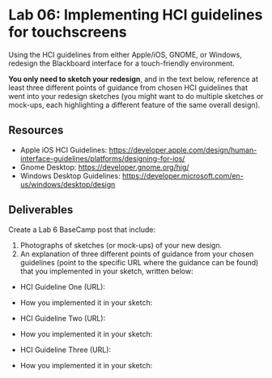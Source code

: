 # Lab 06: Implementing HCI guidelines for touchscreens

Using the HCI guidelines from either Apple/iOS, GNOME, or Windows, redesign the 
Blackboard interface for a touch-friendly environment.

**You only need to sketch your redesign**, and in the text below, reference at least three different
points of guidance from chosen HCI guidelines that went into your redesign sketches (you might
want to do multiple sketches or mock-ups, each highlighting a different feature of the same overall design).

## Resources

* Apple iOS HCI Guidelines:
  https://developer.apple.com/design/human-interface-guidelines/platforms/designing-for-ios/
* Gnome Desktop:
  https://developer.gnome.org/hig/
* Windows Desktop Guidelines:
  https://developer.microsoft.com/en-us/windows/desktop/design

## Deliverables

Create a Lab 6 BaseCamp post that include:

1) Photographs of sketches (or mock-ups) of your new design.
2) An explanation of three different points of guidance from your chosen guidelines (point to the
   specific URL where the guidance can be found) that you implemented in your sketch, written below:

* HCI Guideline One (URL):
* How you implemented it in your sketch:

* HCI Guideline Two (URL):
* How you implemented it in your sketch:

* HCI Guideline Three (URL):
* How you implemented it in your sketch:
